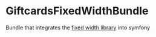 GiftcardsFixedWidthBundle
=========================

Bundle that integrates the [fixed width library](https://github.com/giftcards/FixedWidth) into symfony
